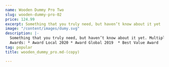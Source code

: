 ```yaml
---
name: Wooden Dummy Pro Two
slug: wooden-dummy-pro-02
price: 124.99
excerpt: Something that you truly need, but haven’t know about it yet
image: "/content/images/dumy.svg"
description: |-
  Something that you truly need, but haven’t know about it yet. Multiple winner of Community Awarads.
  Awards: * Award Local 2020 * Award Global 2019  * Best Value Award
tag: popular
title: wooden_dummy_pro.md-(copy)

---
```

